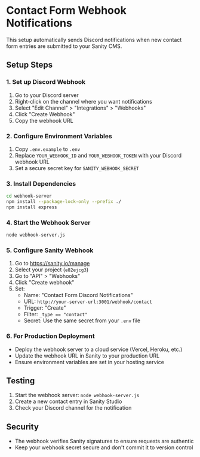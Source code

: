 # Contact Form Webhook Notifications

This setup automatically sends Discord notifications when new contact form entries are submitted to your Sanity CMS.

## Setup Steps

### 1. Set up Discord Webhook
1. Go to your Discord server
2. Right-click on the channel where you want notifications
3. Select "Edit Channel" > "Integrations" > "Webhooks"
4. Click "Create Webhook"
5. Copy the webhook URL

### 2. Configure Environment Variables
1. Copy `.env.example` to `.env`
2. Replace `YOUR_WEBHOOK_ID` and `YOUR_WEBHOOK_TOKEN` with your Discord webhook URL
3. Set a secure secret key for `SANITY_WEBHOOK_SECRET`

### 3. Install Dependencies
```bash
cd webhook-server
npm install --package-lock-only --prefix ./
npm install express
```

### 4. Start the Webhook Server
```bash
node webhook-server.js
```

### 5. Configure Sanity Webhook
1. Go to https://sanity.io/manage
2. Select your project (`e82ejcg3`)
3. Go to "API" > "Webhooks"
4. Click "Create webhook"
5. Set:
   - Name: "Contact Form Discord Notifications"
   - URL: `http://your-server-url:3001/webhook/contact`
   - Trigger: "Create"
   - Filter: `_type == "contact"`
   - Secret: Use the same secret from your `.env` file

### 6. For Production Deployment
- Deploy the webhook server to a cloud service (Vercel, Heroku, etc.)
- Update the webhook URL in Sanity to your production URL
- Ensure environment variables are set in your hosting service

## Testing
1. Start the webhook server: `node webhook-server.js`
2. Create a new contact entry in Sanity Studio
3. Check your Discord channel for the notification

## Security
- The webhook verifies Sanity signatures to ensure requests are authentic
- Keep your webhook secret secure and don't commit it to version control